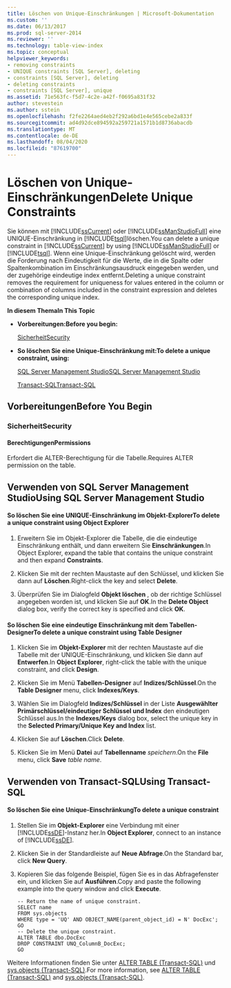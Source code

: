 ```yaml
---
title: Löschen von Unique-Einschränkungen | Microsoft-Dokumentation
ms.custom: ''
ms.date: 06/13/2017
ms.prod: sql-server-2014
ms.reviewer: ''
ms.technology: table-view-index
ms.topic: conceptual
helpviewer_keywords:
- removing constraints
- UNIQUE constraints [SQL Server], deleting
- constraints [SQL Server], deleting
- deleting constraints
- constraints [SQL Server], unique
ms.assetid: 71e563fc-f5d7-4c2e-a42f-f0695a831f32
author: stevestein
ms.author: sstein
ms.openlocfilehash: f2fe2264aed4eb2f292a6bd1e4e565cebe2a833f
ms.sourcegitcommit: ad4d92dce894592a259721a1571b1d8736abacdb
ms.translationtype: MT
ms.contentlocale: de-DE
ms.lasthandoff: 08/04/2020
ms.locfileid: "87619700"
---
```

# <a name="delete-unique-constraints"></a><span data-ttu-id="6d470-102">Löschen von Unique-Einschränkungen</span><span class="sxs-lookup"><span data-stu-id="6d470-102">Delete Unique Constraints</span></span>
  <span data-ttu-id="6d470-103">Sie können mit [!INCLUDE[ssCurrent](../../includes/sscurrent-md.md)] oder [!INCLUDE[ssManStudioFull](../../includes/ssmanstudiofull-md.md)] eine UNIQUE-Einschränkung in [!INCLUDE[tsql](../../includes/tsql-md.md)]löschen.</span><span class="sxs-lookup"><span data-stu-id="6d470-103">You can delete a unique constraint in [!INCLUDE[ssCurrent](../../includes/sscurrent-md.md)] by using [!INCLUDE[ssManStudioFull](../../includes/ssmanstudiofull-md.md)] or [!INCLUDE[tsql](../../includes/tsql-md.md)].</span></span> <span data-ttu-id="6d470-104">Wenn eine Unique-Einschränkung gelöscht wird, werden die Forderung nach Eindeutigkeit für die Werte, die in die Spalte oder Spaltenkombination im Einschränkungsausdruck eingegeben werden, und der zugehörige eindeutige index entfernt.</span><span class="sxs-lookup"><span data-stu-id="6d470-104">Deleting a unique constraint removes the requirement for uniqueness for values entered in the column or combination of columns included in the constraint expression and deletes the corresponding unique index.</span></span>  
  
 <span data-ttu-id="6d470-105">**In diesem Thema**</span><span class="sxs-lookup"><span data-stu-id="6d470-105">**In This Topic**</span></span>  
  
-   <span data-ttu-id="6d470-106">**Vorbereitungen:**</span><span class="sxs-lookup"><span data-stu-id="6d470-106">**Before you begin:**</span></span>  
  
     [<span data-ttu-id="6d470-107">Sicherheit</span><span class="sxs-lookup"><span data-stu-id="6d470-107">Security</span></span>](#Security)  
  
-   <span data-ttu-id="6d470-108">**So löschen Sie eine Unique-Einschränkung mit:**</span><span class="sxs-lookup"><span data-stu-id="6d470-108">**To delete a unique constraint, using:**</span></span>  
  
     [<span data-ttu-id="6d470-109">SQL Server Management Studio</span><span class="sxs-lookup"><span data-stu-id="6d470-109">SQL Server Management Studio</span></span>](#SSMSProcedure)  
  
     [<span data-ttu-id="6d470-110">Transact-SQL</span><span class="sxs-lookup"><span data-stu-id="6d470-110">Transact-SQL</span></span>](#TsqlProcedure)  
  
##  <a name="before-you-begin"></a><a name="BeforeYouBegin"></a> <span data-ttu-id="6d470-111">Vorbereitungen</span><span class="sxs-lookup"><span data-stu-id="6d470-111">Before You Begin</span></span>  
  
###  <a name="security"></a><a name="Security"></a> <span data-ttu-id="6d470-112">Sicherheit</span><span class="sxs-lookup"><span data-stu-id="6d470-112">Security</span></span>  
  
####  <a name="permissions"></a><a name="Permissions"></a> <span data-ttu-id="6d470-113">Berechtigungen</span><span class="sxs-lookup"><span data-stu-id="6d470-113">Permissions</span></span>  
 <span data-ttu-id="6d470-114">Erfordert die ALTER-Berechtigung für die Tabelle.</span><span class="sxs-lookup"><span data-stu-id="6d470-114">Requires ALTER permission on the table.</span></span>  
  
##  <a name="using-sql-server-management-studio"></a><a name="SSMSProcedure"></a> <span data-ttu-id="6d470-115">Verwenden von SQL Server Management Studio</span><span class="sxs-lookup"><span data-stu-id="6d470-115">Using SQL Server Management Studio</span></span>  
  
#### <a name="to-delete-a-unique-constraint-using-object-explorer"></a><span data-ttu-id="6d470-116">So löschen Sie eine UNIQUE-Einschränkung im Objekt-Explorer</span><span class="sxs-lookup"><span data-stu-id="6d470-116">To delete a unique constraint using Object Explorer</span></span>  
  
1.  <span data-ttu-id="6d470-117">Erweitern Sie im Objekt-Explorer die Tabelle, die die eindeutige Einschränkung enthält, und dann erweitern Sie **Einschränkungen**.</span><span class="sxs-lookup"><span data-stu-id="6d470-117">In Object Explorer, expand the table that contains the unique constraint and then expand **Constraints**.</span></span>  
  
2.  <span data-ttu-id="6d470-118">Klicken Sie mit der rechten Maustaste auf den Schlüssel, und klicken Sie dann auf **Löschen**.</span><span class="sxs-lookup"><span data-stu-id="6d470-118">Right-click the key and select **Delete**.</span></span>  
  
3.  <span data-ttu-id="6d470-119">Überprüfen Sie im Dialogfeld **Objekt löschen** , ob der richtige Schlüssel angegeben worden ist, und klicken Sie auf **OK**.</span><span class="sxs-lookup"><span data-stu-id="6d470-119">In the **Delete Object** dialog box, verify the correct key is specified and click **OK**.</span></span>  
  
#### <a name="to-delete-a-unique-constraint-using-table-designer"></a><span data-ttu-id="6d470-120">So löschen Sie eine eindeutige Einschränkung mit dem Tabellen-Designer</span><span class="sxs-lookup"><span data-stu-id="6d470-120">To delete a unique constraint using Table Designer</span></span>  
  
1.  <span data-ttu-id="6d470-121">Klicken Sie im **Objekt-Explorer** mit der rechten Maustaste auf die Tabelle mit der UNIQUE-Einschränkung, und klicken Sie dann auf **Entwerfen**.</span><span class="sxs-lookup"><span data-stu-id="6d470-121">In **Object Explorer**, right-click the table with the unique constraint, and click **Design**.</span></span>  
  
2.  <span data-ttu-id="6d470-122">Klicken Sie im Menü **Tabellen-Designer** auf **Indizes/Schlüssel**.</span><span class="sxs-lookup"><span data-stu-id="6d470-122">On the **Table Designer** menu, click **Indexes/Keys**.</span></span>  
  
3.  <span data-ttu-id="6d470-123">Wählen Sie im Dialogfeld **Indizes/Schlüssel** in der Liste **Ausgewählter Primärschlüssel/eindeutiger Schlüssel und Index** den eindeutigen Schlüssel aus.</span><span class="sxs-lookup"><span data-stu-id="6d470-123">In the **Indexes/Keys** dialog box, select the unique key in the **Selected Primary/Unique Key and Index** list.</span></span>  
  
4.  <span data-ttu-id="6d470-124">Klicken Sie auf **Löschen**.</span><span class="sxs-lookup"><span data-stu-id="6d470-124">Click **Delete**.</span></span>  
  
5.  <span data-ttu-id="6d470-125">Klicken Sie im Menü **Datei** auf **Tabellenname** _speichern_.</span><span class="sxs-lookup"><span data-stu-id="6d470-125">On the **File** menu, click **Save** _table name_.</span></span>  
  
##  <a name="using-transact-sql"></a><a name="TsqlProcedure"></a> <span data-ttu-id="6d470-126">Verwenden von Transact-SQL</span><span class="sxs-lookup"><span data-stu-id="6d470-126">Using Transact-SQL</span></span>  
  
#### <a name="to-delete-a-unique-constraint"></a><span data-ttu-id="6d470-127">So löschen Sie eine Unique-Einschränkung</span><span class="sxs-lookup"><span data-stu-id="6d470-127">To delete a unique constraint</span></span>  
  
1.  <span data-ttu-id="6d470-128">Stellen Sie im **Objekt-Explorer** eine Verbindung mit einer [!INCLUDE[ssDE](../../includes/ssde-md.md)]-Instanz her.</span><span class="sxs-lookup"><span data-stu-id="6d470-128">In **Object Explorer**, connect to an instance of [!INCLUDE[ssDE](../../includes/ssde-md.md)].</span></span>  
  
2.  <span data-ttu-id="6d470-129">Klicken Sie in der Standardleiste auf **Neue Abfrage**.</span><span class="sxs-lookup"><span data-stu-id="6d470-129">On the Standard bar, click **New Query**.</span></span>  
  
3.  <span data-ttu-id="6d470-130">Kopieren Sie das folgende Beispiel, fügen Sie es in das Abfragefenster ein, und klicken Sie auf **Ausführen**.</span><span class="sxs-lookup"><span data-stu-id="6d470-130">Copy and paste the following example into the query window and click **Execute**.</span></span>  
  
    ```  
    -- Return the name of unique constraint.  
    SELECT name  
    FROM sys.objects  
    WHERE type = 'UQ' AND OBJECT_NAME(parent_object_id) = N' DocExc';  
    GO  
    -- Delete the unique constraint.  
    ALTER TABLE dbo.DocExc   
    DROP CONSTRAINT UNQ_ColumnB_DocExc;  
    GO  
    ```  
  
 <span data-ttu-id="6d470-131">Weitere Informationen finden Sie unter [ALTER TABLE &#40;Transact-SQL&#41;](/sql/t-sql/statements/alter-table-transact-sql) und [sys.objects &#40;Transact-SQL&#41;](/sql/relational-databases/system-catalog-views/sys-objects-transact-sql).</span><span class="sxs-lookup"><span data-stu-id="6d470-131">For more information, see [ALTER TABLE &#40;Transact-SQL&#41;](/sql/t-sql/statements/alter-table-transact-sql) and [sys.objects &#40;Transact-SQL&#41;](/sql/relational-databases/system-catalog-views/sys-objects-transact-sql).</span></span>  
  
###  <a name="TsqlExample"></a>  
